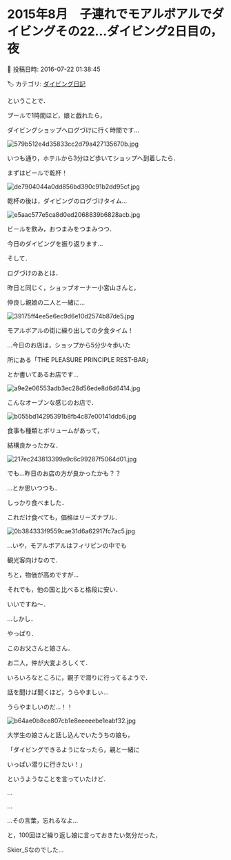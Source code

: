 # 2015年8月　子連れでモアルボアルでダイビングその22…ダイビング2日目の，夜

📅 投稿日時: 2016-07-22 01:38:45

🏷️ カテゴリ: [ダイビング日記](ce3a7a8d424d112fce83ee85c81a0e344.md)

ということで．


プールで1時間ほど，娘と戯れたら，


ダイビングショップへログづけに行く時間です…




![579b512e4d35833cc2d79a427135670b.jpg](images/579b512e4d35833cc2d79a427135670b.jpg)




いつも通り，ホテルから3分ほど歩いてショップへ到着したら．


まずはビールで乾杯！




![de7904044a0dd856bd390c91b2dd95cf.jpg](images/de7904044a0dd856bd390c91b2dd95cf.jpg)




乾杯の後は，ダイビングのログづけタイム…




![e5aac577e5ca8d0ed2068839b6828acb.jpg](images/e5aac577e5ca8d0ed2068839b6828acb.jpg)




ビールを飲み，おつまみをつまみつつ．


今日のダイビングを振り返ります…





そして．


ログづけのあとは．


昨日と同じく，ショップオーナー小宮山さんと，


仲良し親娘の二人と一緒に…




![39175ff4ee5e6ec9d6e10d2574b87de5.jpg](images/39175ff4ee5e6ec9d6e10d2574b87de5.jpg)




モアルボアルの街に繰り出しての夕食タイム！





…今日のお店は，ショップから5分少々歩いた


所にある「THE PLEASURE PRINCIPLE REST-BAR」


とか書いてあるお店です…




![a9e2e06553adb3ec28d56ede8d6d6414.jpg](images/a9e2e06553adb3ec28d56ede8d6d6414.jpg)




こんなオープンな感じのお店で．




![b055bd14295391b8fb4c87e00141ddb6.jpg](images/b055bd14295391b8fb4c87e00141ddb6.jpg)




食事も種類とボリュームがあって，


結構良かったかな．




![217ec243813399a9c6c99287f5064d01.jpg](images/217ec243813399a9c6c99287f5064d01.jpg)




でも…昨日のお店の方が良かったかも？？





…とか思いつつも．


しっかり食べました．


これだけ食べても，価格はリーズナブル．




![0b384333f9559cae31d6a62917fc7ac5.jpg](images/0b384333f9559cae31d6a62917fc7ac5.jpg)




…いや，モアルボアルはフィリピンの中でも


観光客向けなので．


ちと，物価が高めですが…


それでも，他の国と比べると格段に安い．


いいですね～．





…しかし．


やっぱり．


このお父さんと娘さん．


お二人，仲が大変よろしくて．


いろいろなところに，親子で潜りに行ってるようで．


話を聞けば聞くほど，うらやましぃ…


うらやましいのだ…！！




![b64ae0b8ce807cb1e8eeeeebe1eabf32.jpg](images/b64ae0b8ce807cb1e8eeeeebe1eabf32.jpg)




大学生の娘さんと話し込んでいたうちの娘も，


「ダイビングできるようになったら，親と一緒に


いっぱい潜りに行きたい！」


というようなことを言っていたけど．


…


…


…その言葉，忘れるなよ…





と，100回ほど繰り返し娘に言っておきたい気分だった，


Skier_Sなのでした…
